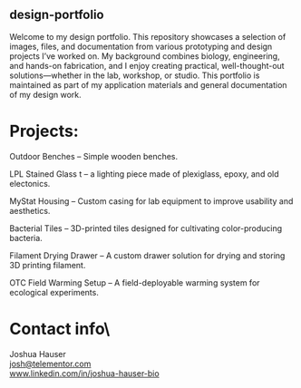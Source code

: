 ## design-portfolio

Welcome to my design portfolio. This repository showcases a selection of images, files, and documentation from various prototyping and design projects I’ve worked on. My background combines biology, engineering, and hands-on fabrication, and I enjoy creating practical, well-thought-out solutions—whether in the lab, workshop, or studio. This portfolio is maintained as part of my application materials and general documentation of my design work.

# Projects:

Outdoor Benches – Simple wooden benches.

LPL Stained Glass t – a lighting piece made of plexiglass, epoxy, and old electonics.

MyStat Housing – Custom casing for lab equipment to improve usability and aesthetics.

Bacterial Tiles – 3D-printed tiles designed for cultivating color-producing bacteria.

Filament Drying Drawer – A custom drawer solution for drying and storing 3D printing filament.

OTC Field Warming Setup – A field-deployable warming system for ecological experiments.

# Contact info\
Joshua Hauser\
josh@telementor.com\
www.linkedin.com/in/joshua-hauser-bio
